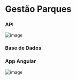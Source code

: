 # Gestão Parques


### API

![image](https://github.com/tassiogomes/EntityFramework/assets/62346384/221d5c31-5b7b-4119-81c3-a0becc3775c3)

### Base de Dados



### App Angular

![image](https://github.com/tassiogomes/EntityFramework/assets/62346384/f44154c8-54ef-4f5e-a9f3-78f2e55247b8)

